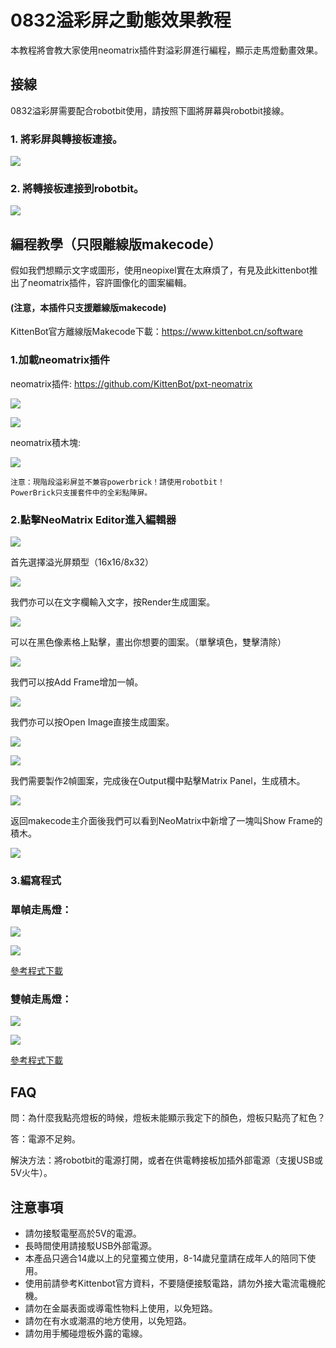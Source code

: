 # 0832溢彩屏之動態效果教程

本教程將會教大家使用neomatrix插件對溢彩屏進行編程，顯示走馬燈動畫效果。

## 接線

0832溢彩屏需要配合robotbit使用，請按照下圖將屏幕與robotbit接線。

### 1. 將彩屏與轉接板連接。

![](./LEDMatrixT1/matrixtoadapter.jpg)

### 2. 將轉接板連接到robotbit。

![](./LEDMatrixT3/adaptertorobotbit.png)

## 編程教學（只限離線版makecode）

假如我們想顯示文字或圖形，使用neopixel實在太麻煩了，有見及此kittenbot推出了neomatrix插件，容許圖像化的圖案編輯。

#### (注意，本插件只支援離線版makecode)

KittenBot官方離線版Makecode下載：https://www.kittenbot.cn/software
 
### 1.加載neomatrix插件

neomatrix插件: https://github.com/KittenBot/pxt-neomatrix

![](./LEDMatrixT1/2.png) 

![](./LEDMatrixT2/ext.png) 

neomatrix積木塊:

![](./LEDMatrixT2/blocks.png)

    注意：現階段溢彩屏並不兼容powerbrick！請使用robotbit！
    PowerBrick只支援套件中的全彩點陣屏。

### 2.點擊NeoMatrix Editor進入編輯器

![](./LEDMatrixT2/edit.png)

首先選擇溢光屏類型（16x16/8x32）

![](./LEDMatrixT2/editor1.png)

我們亦可以在文字欄輸入文字，按Render生成圖案。

![](./LEDMatrix/hello.png)

可以在黑色像素格上點擊，畫出你想要的圖案。（單擊填色，雙擊清除）

![](./LEDMatrixT2/editor2.png)

我們可以按Add Frame增加一幀。

![](./LEDMatrixT2/editor3.png)

我們亦可以按Open Image直接生成圖案。

![](./LEDMatrix/bianjiqi4.png)

![](./LEDMatrix/glasses.png)

我們需要製作2幀圖案，完成後在Output欄中點擊Matrix Panel，生成積木。

![](./LEDMatrixT2/editor4.png)

返回makecode主介面後我們可以看到NeoMatrix中新增了一塊叫Show Frame的積木。

![](./LEDMatrixT2/showframe.png)

### 3.編寫程式

### 單幀走馬燈：

![](./LEDMatrixT2/image4145.png)

![](./LEDMatrixT2/1frame.gif)

[參考程式下載](https://bit.ly/LEDMatrixT2_02Hex)

### 雙幀走馬燈：

![](./LEDMatrixT2/code.png)

![](./LEDMatrixT2/2frame.gif)

[參考程式下載](https://bit.ly/LEDMatrixT2_02Hex)
    
## FAQ

問：為什麼我點亮燈板的時候，燈板未能顯示我定下的顏色，燈板只點亮了紅色？

答：電源不足夠。

解決方法：將robotbit的電源打開，或者在供電轉接板加插外部電源（支援USB或5V火牛）。

## 注意事項
- 請勿接駁電壓高於5V的電源。
- 長時間使用請接駁USB外部電源。
- 本產品只適合14歲以上的兒童獨立使用，8-14歲兒童請在成年人的陪同下使用。
- 使用前請參考Kittenbot官方資料，不要隨便接駁電路，請勿外接大電流電機舵機。
- 請勿在金屬表面或導電性物料上使用，以免短路。
- 請勿在有水或潮濕的地方使用，以免短路。
- 請勿用手觸碰燈板外露的電線。